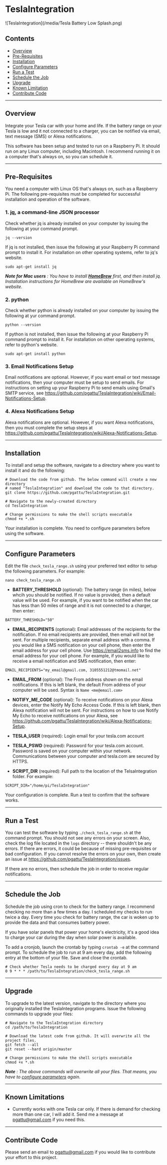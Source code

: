 # TeslaIntegration
![TeslaIntegration](/media/Tesla Battery Low Splash.png)

## Contents
- [Overview](#overview)
- [Pre-Requisites](#pre-requisites)
- [Installation](#installation)
- [Configure Parameters](#configure-parameters)
- [Run a Test](#run-a-test)
- [Schedule the Job](#schedule-the-job)
- [Upgrade](#upgrade)
- [Known Limitation](#known-limitations)
- [Contribute Code](#contribute-code)

<hr></hr>

## Overview
Integrate your Tesla car with your home and life. If the battery range on your Tesla is low and it not connected to a charger, you can be notified via email, text message (SMS) or Alexa notifications.

This software has been setup and tested to run on a Raspberry Pi. It should run on any Linux computer, including Macintosh. I recommend running it on a computer that's always on, so you can schedule it.

<hr></hr>

## Pre-Requisites
You need a computer with Linux OS that's always on, such as a Raspberry Pi. The following pre-requisites must be completed for successful installation and operation of the software.

### 1. [**jq**](https://stedolan.github.io/jq/download), a command-line JSON processor

Check whether jq is already installed on your computer by issuing the following at your command prompt.
```
jq --version
```

If jq is not installed, then issue the following at your Raspberry Pi command prompt to install it.  For installation on other operating systems, refer to jq's website.
```
sudo apt-get install jq
```

***Note for Mac users*** *: You have to install [**HomeBrew**](https://brew.sh/) first, and then install jq. Installation instructions for HomeBrew are available on HomeBrew's website.*

### 2. **python**

Check whether python is already installed on your computer by issuing the following at yur command prompt.
```
python --version
```

If python is not installed, then issue the following at your Raspberry Pi command prompt to install it.  For installation on other operating systems, refer to python's website.
```
sudo apt-get install python
```

### 3. Email Notifications Setup
Email notifications are optional. However, if you want email or text message notifications, then your computer must be setup to send emails. For instructions on setting up your Raspberry Pi to send emails using Gmail's SMTP service, see https://github.com/pgattu/TeslaIntegration/wiki/Email-Notifications-Setup.

### 4. Alexa Notifications Setup
Alexa notifications are optional. However, if you want Alexa notifications, then you must complete the setup steps at https://github.com/pgattu/TeslaIntegration/wiki/Alexa-Notifications-Setup.

<hr></hr>

## Installation
To install and setup the software, navigate to a directory where you want to install it and do the following:

```
# Download the code from github. The below command will create a new directory
# named "TeslaIntegration" and download the code to that directory.
git clone https://github.com/pgattu/TeslaIntegration.git

# Navigate to the newly-created directory
cd TeslaIntegration

# Change permissions to make the shell scripts executable
chmod +x *.sh
```

Your installation is complete.  You need to configure parameters before using the software.

<hr></hr>

## Configure Parameters
Edit the file `check_tesla_range.sh` using your preferred text editor to setup the following parameters. For example:
```
nano check_tesla_range.sh
```

- **BATTERY_THRESHOLD** (optional): The battery range (in miles), below whcih you should be notified. If no value is provided, then a default value will be used. For example, if you want to be notified when the car has less than 50 miles of range and it is not connected to a charger, then enter:
```
BATTERY_THRESHOLD="50"
```

- **EMAIL_RECIPIENTS** (optional): Email addresses of the recipients for the notification. If no email recipients are provided, then email will not be sent. For multiple recipients, separate email address with a comma.  If you would like a SMS notification on your cell phone, then enter the email address for your cell phone.  Use https://email2sms.info to find the email address for your cell phone.  For example, if you would like to receive a email notification and SMS notification, then enter:
```
EMAIL_RECIPIENTS="my_email@gmail.com, 3105551212@tmomail.net"
```

- **EMAIL_FROM** (optional): The From address shown on the email notifications. If this is left blank, the default From address of your computer will be used. Syntax is `Name <me@email.com>`

- **NOTIFY_ME_CODE** (optional): To receive notifications on your Alexa devices, enter the Notify My Echo Access Code. If this is left blank, then Alexa notification will not be sent. For instructions on how to use Notify My Echo to receive notifications on your Alexa, see https://github.com/pgattu/TeslaIntegration/wiki/Alexa-Notifications-Setup.

- **TESLA_USER** (required): Login email for your tesla.com account

- **TESLA_PSWD** (required): Password for your tesla.com account.  Password is saved on your computer within your network.  Communications between your computer and tesla.com are secured by HTTPS.

- **SCRIPT_DIR** (required): Full path to the location of the TelsaIntegration folder. For example:
```
SCRIPT_DIR="/home/pi/TeslaIntegration"
```

Your configuration is complete.  Run a test to confirm that the software works.

<hr></hr>

## Run a Test

You can test the software by typing `./check_tesla_range.sh` at the command prompt.  You should not see any errors on your screen.  Also, check the log file located in the `logs` directory -- there shouldn't be any errors.  If there are errors, it could be because of missing pre-requisites or bad configuration.  If you cannot resolve the errors on your own, then create an issue at https://github.com/pgattu/TeslaIntegration/issues.

If there are no errors, then schedule the job in order to receive regular notifications.

<hr></hr>

## Schedule the Job
Schedule the job using cron to check for the battery range.  I recommend checking no more than a few times a day. I scheduled my checks to run twice a day.  Every time you check for battery range, the car is woken up to provide the data and that consumes battery power.

If you have solar panels that power your home's electricity, it's a good idea to charge your car during the day when solar power is available.

To add a cronjob, launch the crontab by typing `crontab -e` at the command prompt. To schedule the job to run at 9 am every day, add the following entry at the bottom of your file.  Save and close the crontab.
```
# Check whether Tesla needs to be charged every day at 9 am
0 9 * * * /path/to/TeslaIntegration/check_tesla_range.sh
```

<hr></hr>

## Upgrade
To upgrade to the latest version, navigate to the directory where you originally installed the TeslaIntegration programs.  Issue the following commands to upgrade your files:
```
# Navigate to the TeslaIntegration directory
cd /path/to/TeslaIntegration

# Download the latest code from github. It will overwrite all the project files.
git fetch --all
git reset --hard origin/master

# Change permissions to make the shell scripts executable
chmod +x *.sh
```

***Note*** *: The above commands will overwrite all your files.  That means, you have to [configure parameters](https://github.com/pgattu/TeslaIntegration#configure-parameters) again.*

<hr></hr>

## Known Limitations
- Currently works with one Tesla car only.  If there is demand for checking more than one car, I will add it.  Send me a message at pgattu@gmail.com if you need this.

<hr></hr>

## Contribute Code
Please send an email to pgattu@gmail.com if you would like to contribute your effort to this project.
